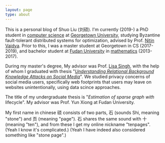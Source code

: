 ```yaml
---
layout: page
type: about
---
```


This is a personal blog of Shuo Liu (刘硕). I'm currently (2019-) a PhD student in [computer science](https://cs.georgetown.edu/) at [Georgetown University](https://www.georgetown.edu), studying Byzantine fault-tolerant distributed systems for optimization, advised by Prof. [Nitin Vaidya](https://disc.georgetown.domains/). Prior to this, I was a master student at Georgetown in CS (2017-2019), and bachelor student at [Fudan University](http://www.fudan.edu.cn/) in [mathematics](http://math.fudan.edu.cn/) (2013-2017).

During my master's degree, My advisor was Prof. [Lisa Singh](http://people.cs.georgetown.edu/~singh/), with the help of whom I graduated with thesis "*[Understanding Relational Background Knowledge Attacks on Social Media](https://repository.library.georgetown.edu/handle/10822/1054915)*". We studied privacy concerns of social media users, specifically web footprints that users may leave on websites unintentionally, using data scince approaches.

The title of my undergraduate thesis is "*Estimation of sparse graph with* lifecycle". My advisor was Prof. Yun Xiong at Fudan University.

My first name in chinese 硕 consists of two parts, 石 (sounds Shi, meaning "stone") and 页 (meaning "page"). 石 shares the same sound with 十 (meaning "ten"), and from these I get my online nickname "tenpages". (Yeah I know it's complicated.) (Yeah I have indeed also considered something like "stone page".)